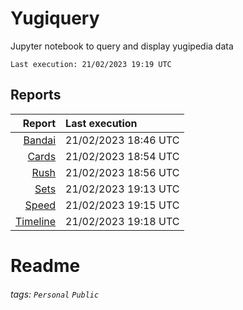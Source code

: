 # Yugiquery
Jupyter notebook to query and display yugipedia data

    Last execution: 21/02/2023 19:19 UTC

## Reports

|                    Report | Last execution       |
| -------------------------:|:-------------------- |
| [Bandai](Bandai.html) | 21/02/2023 18:46 UTC |
| [Cards](Cards.html) | 21/02/2023 18:54 UTC |
| [Rush](Rush.html) | 21/02/2023 18:56 UTC |
| [Sets](Sets.html) | 21/02/2023 19:13 UTC |
| [Speed](Speed.html) | 21/02/2023 19:15 UTC |
| [Timeline](Timeline.html) | 21/02/2023 19:18 UTC |

# Readme

###### tags: `Personal` `Public`
